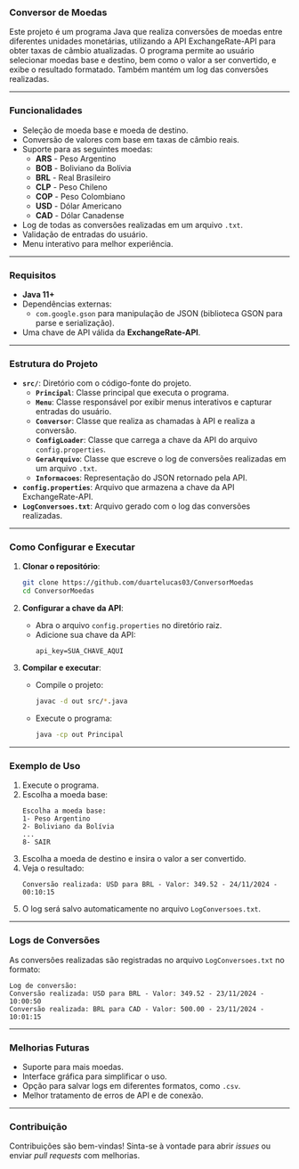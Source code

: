 
### **Conversor de Moedas**

Este projeto é um programa Java que realiza conversões de moedas entre diferentes unidades monetárias, utilizando a API ExchangeRate-API para obter taxas de câmbio atualizadas. O programa permite ao usuário selecionar moedas base e destino, bem como o valor a ser convertido, e exibe o resultado formatado. Também mantém um log das conversões realizadas.

---

### **Funcionalidades**
- Seleção de moeda base e moeda de destino.
- Conversão de valores com base em taxas de câmbio reais.
- Suporte para as seguintes moedas:
  - **ARS** - Peso Argentino
  - **BOB** - Boliviano da Bolívia
  - **BRL** - Real Brasileiro
  - **CLP** - Peso Chileno
  - **COP** - Peso Colombiano
  - **USD** - Dólar Americano
  - **CAD** - Dólar Canadense
- Log de todas as conversões realizadas em um arquivo `.txt`.
- Validação de entradas do usuário.
- Menu interativo para melhor experiência.

---

### **Requisitos**
- **Java 11+**
- Dependências externas:
  - `com.google.gson` para manipulação de JSON (biblioteca GSON para parse e serialização).
- Uma chave de API válida da **ExchangeRate-API**.

---

### **Estrutura do Projeto**
- **`src/`**: Diretório com o código-fonte do projeto.
  - **`Principal`**: Classe principal que executa o programa.
  - **`Menu`**: Classe responsável por exibir menus interativos e capturar entradas do usuário.
  - **`Conversor`**: Classe que realiza as chamadas à API e realiza a conversão.
  - **`ConfigLoader`**: Classe que carrega a chave da API do arquivo `config.properties`.
  - **`GeraArquivo`**: Classe que escreve o log de conversões realizadas em um arquivo `.txt`.
  - **`Informacoes`**: Representação do JSON retornado pela API.
- **`config.properties`**: Arquivo que armazena a chave da API ExchangeRate-API.
- **`LogConversoes.txt`**: Arquivo gerado com o log das conversões realizadas.

---

### **Como Configurar e Executar**
1. **Clonar o repositório**:
   ```bash
   git clone https://github.com/duartelucas03/ConversorMoedas
   cd ConversorMoedas
   ```

2. **Configurar a chave da API**:
   - Abra o arquivo `config.properties` no diretório raiz.
   - Adicione sua chave da API:
     ```properties
     api_key=SUA_CHAVE_AQUI
     ```

3. **Compilar e executar**:
   - Compile o projeto:
     ```bash
     javac -d out src/*.java
     ```
   - Execute o programa:
     ```bash
     java -cp out Principal
     ```

---

### **Exemplo de Uso**
1. Execute o programa.
2. Escolha a moeda base:
   ```
   Escolha a moeda base:
   1- Peso Argentino
   2- Boliviano da Bolívia
   ...
   8- SAIR
   ```
3. Escolha a moeda de destino e insira o valor a ser convertido.
4. Veja o resultado:
   ```
   Conversão realizada: USD para BRL - Valor: 349.52 - 24/11/2024 - 00:10:15
   ```
5. O log será salvo automaticamente no arquivo `LogConversoes.txt`.

---

### **Logs de Conversões**
As conversões realizadas são registradas no arquivo `LogConversoes.txt` no formato:
```
Log de conversão:
Conversão realizada: USD para BRL - Valor: 349.52 - 23/11/2024 - 10:00:50
Conversão realizada: BRL para CAD - Valor: 500.00 - 23/11/2024 - 10:01:15
```

---

### **Melhorias Futuras**
- Suporte para mais moedas.
- Interface gráfica para simplificar o uso.
- Opção para salvar logs em diferentes formatos, como `.csv`.
- Melhor tratamento de erros de API e de conexão.

---

### **Contribuição**
Contribuições são bem-vindas! Sinta-se à vontade para abrir *issues* ou enviar *pull requests* com melhorias.
